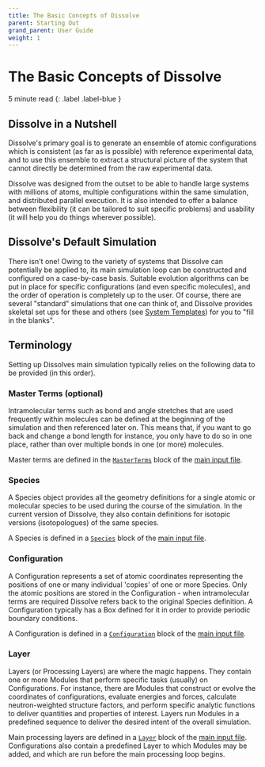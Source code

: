 ```yaml
---
title: The Basic Concepts of Dissolve
parent: Starting Out
grand_parent: User Guide
weight: 1
---
```

# The Basic Concepts of Dissolve

5 minute read
{: .label .label-blue }

## Dissolve in a Nutshell

Dissolve's primary goal is to generate an ensemble of atomic configurations which is consistent (as far as is possible) with reference experimental data, and to use this ensemble to extract a structural picture of the system that cannot directly be determined from the raw experimental data.

Dissolve was designed from the outset to be able to handle large systems with millions of atoms, multiple configurations within the same simulation, and distributed parallel execution. It is also intended to offer a balance between flexibility (it can be tailored to suit specific problems) and usability (it will help you do things wherever possible).

## Dissolve's Default Simulation

There isn't one! Owing to the variety of systems that Dissolve can potentially be applied to, its main simulation loop can be constructed and configured on a case-by-case basis. Suitable evolution algorithms can be put in place for specific configurations (and even specific molecules), and the order of operation is completely up to the user. Of course, there are several "standard" simulations that one can think of, and Dissolve provides skeletal set ups for these and others (see [System Templates](/setup/scratch.md)) for you to "fill in the blanks".

## Terminology

Setting up Dissolves main simulation typically relies on the following data to be provided (in this order).

### Master Terms (optional)

Intramolecular terms such as bond and angle stretches that are used frequently within molecules can be defined at the beginning of the simulation and then referenced later on. This means that, if you want to go back and change a bond length for instance, you only have to do so in one place, rather than over multiple bonds in one (or more) molecules.

Master terms are defined in the [`MasterTerms`](../../io/input/master.md) block of the [main input file](../../io/input/index.md).

### Species

A Species object provides all the geometry definitions for a single atomic or molecular species to be used during the course of the simulation. In the current version of Dissolve, they also contain definitions for isotopic versions (isotopologues) of the same species.

A Species is defined in a [`Species`](../../io/input/species.md) block of the [main input file](../../io/input/index.md).

### Configuration

A Configuration represents a set of atomic coordinates representing the positions of one or many individual 'copies' of one or more Species. Only the atomic positions are stored in the Configuration - when intramolecular terms are required Dissolve refers back to the original Species definition. A Configuration typically has a Box defined for it in order to provide periodic boundary conditions.

A Configuration is defined in a [`Configuration`](../../io/input/configuration.md) block of the [main input file](../../io/input/index.md).

### Layer

Layers (or Processing Layers) are where the magic happens. They contain one or more Modules that perform specific tasks (usually) on Configurations. For instance, there are Modules that construct or evolve the coordinates of configurations, evaluate energies and forces, calculate neutron-weighted structure factors, and perform specific analytic functions to deliver quantities and properties of interest. Layers run Modules in a predefined sequence to deliver the desired intent of the overall simulation.

Main processing layers are defined in a [`Layer`](../../io/input/layer.md) block of the [main input file](../../io/input/index.md). Configurations also contain a predefined Layer to which Modules may be added, and which are run before the main processing loop begins.
